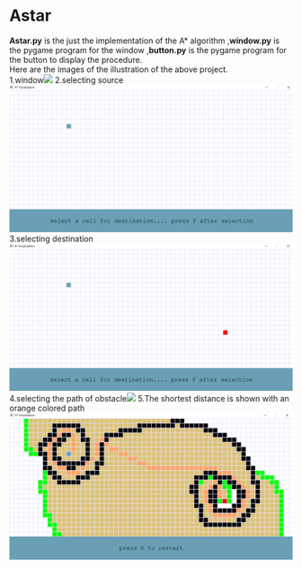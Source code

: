 # Astar
**Astar.py** is the just the implementation of the A* algorithm ,**window.py** is the pygame program for the window ,**button.py** is the pygame program for the button to display the procedure.<br/>
Here are the images of the illustration of the above project.<br/>
1.window<img src="astar images/window.png">
2.selecting source<img src="astar images/selectsource.png">
3.selecting destination<img src="astar images/selectdestination.png">
4.selecting the path of obstacle<img src="astar images/wall.png">
5.The shortest distance is shown with an orange colored path<img src="astar images/front.png">
